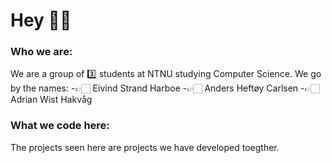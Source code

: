 # Hey 👋🏻

### Who we are:
We are a group of 3️⃣ students at NTNU studying Computer Science. 
We go by the names:
-👉🏻 Eivind Strand Harboe
-👉🏻 Anders Heftøy Carlsen
-👉🏻 Adrian Wist Hakvåg

### What we code here:
The projects seen here are projects we have developed toegther. 
